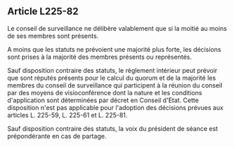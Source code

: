 Article L225-82
----
Le conseil de surveillance ne délibère valablement que si la moitié au moins de
ses membres sont présents.

A moins que les statuts ne prévoient une majorité plus forte, les décisions sont
prises à la majorité des membres présents ou représentés.

Sauf disposition contraire des statuts, le règlement intérieur peut prévoir que
sont réputés présents pour le calcul du quorum et de la majorité les membres du
conseil de surveillance qui participent à la réunion du conseil par des moyens
de visioconférence dont la nature et les conditions d'application sont
déterminées par décret en Conseil d'Etat. Cette disposition n'est pas applicable
pour l'adoption des décisions prévues aux articles L. 225-59, L. 225-61 et L.
225-81.

Sauf disposition contraire des statuts, la voix du président de séance est
prépondérante en cas de partage.

